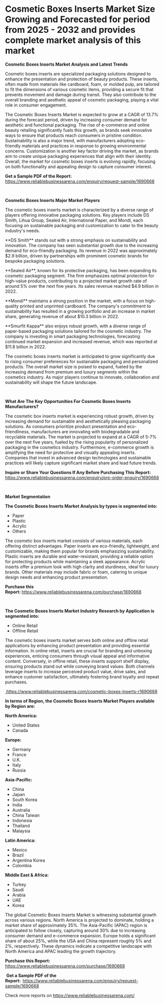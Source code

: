 <p><h1>Cosmetic Boxes Inserts Market Size Growing and Forecasted for period from 2025 - 2032 and provides complete market analysis of this market</h1></p><p><strong>Cosmetic Boxes Inserts Market Analysis and Latest Trends</strong></p>
<p><p>Cosmetic boxes inserts are specialized packaging solutions designed to enhance the presentation and protection of beauty products. These inserts, often made from materials like cardboard, foam, or molded pulp, are tailored to fit the dimensions of various cosmetic items, providing a secure fit that prevents movement and damage during transit. They also contribute to the overall branding and aesthetic appeal of cosmetic packaging, playing a vital role in consumer engagement.</p><p>The Cosmetic Boxes Inserts Market is expected to grow at a CAGR of 13.7% during the forecast period, driven by increasing consumer demand for aesthetic and functional packaging. The rise of e-commerce and online beauty retailing significantly fuels this growth, as brands seek innovative ways to ensure that products reach consumers in pristine condition. Sustainability is also a major trend, with manufacturers adopting eco-friendly materials and practices in response to growing environmental concerns. Customization is another key factor driving the market, as brands aim to create unique packaging experiences that align with their identity. Overall, the market for cosmetic boxes inserts is evolving rapidly, focusing on both functionality and appealing design to capture consumer interest.</p></p>
<p><strong>Get a Sample PDF of the Report:&nbsp;</strong> <a href="https://www.reliablebusinessarena.com/enquiry/request-sample/1690668?utm_campaign=2524&utm_medium=2&utm_source=Github&utm_content=ia&utm_term=26032025&utm_id=cosmetic-boxes-inserts">https://www.reliablebusinessarena.com/enquiry/request-sample/1690668</a></p>
<p>&nbsp;</p>
<p><strong>Cosmetic Boxes Inserts Major Market Players</strong></p>
<p><p>The cosmetic boxes inserts market is characterized by a diverse range of players offering innovative packaging solutions. Key players include DS Smith, Lihua Group, Sealed Air, International Paper, and Mondi, each focusing on sustainable packaging and customization to cater to the beauty industry's needs.</p><p>**DS Smith** stands out with a strong emphasis on sustainability and innovation. The company has seen substantial growth due to the increasing demand for eco-friendly packaging. Its revenue in 2022 was approximately $2.9 billion, driven by partnerships with prominent cosmetic brands for bespoke packaging solutions.</p><p>**Sealed Air**, known for its protective packaging, has been expanding its cosmetic packaging segment. The firm emphasizes optimal protection for high-value products, contributing to a projected market growth rate of around 5% over the next five years. Its sales revenue reached $4.9 billion in 2022.</p><p>**Mondi** maintains a strong position in the market, with a focus on high-quality printed and unprinted cardboard. The company's commitment to sustainability has resulted in a growing portfolio and an increase in market share, generating revenue of about $10.3 billion in 2022.</p><p>**Smurfit Kappa** also enjoys robust growth, with a diverse range of paper-based packaging solutions tailored for the cosmetic industry. The company is investing in smart packaging technologies, forecasting continued market expansion and increased revenue, which was reported at $11.8 billion in 2022.</p><p>The cosmetic boxes inserts market is anticipated to grow significantly due to rising consumer preferences for sustainable packaging and personalized products. The overall market size is poised to expand, fueled by the increasing demand from premium and luxury segments within the cosmetics industry. As major players continue to innovate, collaboration and sustainability will shape the future landscape.</p></p>
<p>&nbsp;</p>
<p><strong>What Are The Key Opportunities For Cosmetic Boxes Inserts Manufacturers?</strong></p>
<p><p>The cosmetic box inserts market is experiencing robust growth, driven by increasing demand for sustainable and aesthetically pleasing packaging solutions. As consumers prioritize product presentation and eco-friendliness, manufacturers are innovating with biodegradable and recyclable materials. The market is projected to expand at a CAGR of 5-7% over the next five years, fueled by the rising popularity of personalized packaging in the cosmetics industry. Furthermore, e-commerce growth is amplifying the need for protective and visually appealing inserts. Companies that invest in advanced design technologies and sustainable practices will likely capture significant market share and lead future trends.</p></p>
<p><strong>Inquire or Share Your Questions If Any Before Purchasing This Report:</strong> <a href="https://www.reliablebusinessarena.com/enquiry/pre-order-enquiry/1690668?utm_campaign=2524&utm_medium=2&utm_source=Github&utm_content=ia&utm_term=26032025&utm_id=cosmetic-boxes-inserts">https://www.reliablebusinessarena.com/enquiry/pre-order-enquiry/1690668</a></p>
<p>&nbsp;</p>
<p><strong>Market Segmentation</strong></p>
<p><strong>The Cosmetic Boxes Inserts Market Analysis by types is segmented into:</strong></p>
<p><ul><li>Paper</li><li>Plastic</li><li>Acrylic</li><li>Others</li></ul></p>
<p><p>The cosmetic box inserts market consists of various materials, each offering distinct advantages. Paper inserts are eco-friendly, lightweight, and customizable, making them popular for brands emphasizing sustainability. Plastic inserts are durable and water-resistant, providing a reliable option for protecting products while maintaining a sleek appearance. Acrylic inserts offer a premium look with high clarity and sturdiness, ideal for luxury brands. Other materials may include fabric or foam, catering to unique design needs and enhancing product presentation.</p></p>
<p><strong>Purchase this Report:&nbsp;</strong><a href="https://www.reliablebusinessarena.com/purchase/1690668?utm_campaign=2524&utm_medium=2&utm_source=Github&utm_content=ia&utm_term=26032025&utm_id=cosmetic-boxes-inserts">https://www.reliablebusinessarena.com/purchase/1690668</a></p>
<p>&nbsp;</p>
<p><strong>The Cosmetic Boxes Inserts Market Industry Research by Application is segmented into:</strong></p>
<p><ul><li>Online Retail</li><li>Offline Retail</li></ul></p>
<p><p>The cosmetic boxes inserts market serves both online and offline retail applications by enhancing product presentation and providing essential information. In online retail, inserts are crucial for branding and unboxing experiences, enticing consumers through visual appeal and informative content. Conversely, in offline retail, these inserts support shelf display, ensuring products stand out while conveying brand values. Both channels leverage inserts to increase perceived product value, drive sales, and enhance customer satisfaction, ultimately fostering brand loyalty and repeat purchases.</p></p>
<p><a href="https://www.reliablebusinessarena.com/cosmetic-boxes-inserts-r1690668?utm_campaign=2524&utm_medium=2&utm_source=Github&utm_content=ia&utm_term=26032025&utm_id=cosmetic-boxes-inserts">&nbsp;https://www.reliablebusinessarena.com/cosmetic-boxes-inserts-r1690668</a></p>
<p><strong>In terms of Region, the Cosmetic Boxes Inserts Market Players available by Region are:</strong></p>
<p>
    <p> <strong> North America: </strong>
        <ul>
            <li>United States</li>
            <li>Canada</li>
        </ul>
        </p> 
    <p> <strong> Europe: </strong>
        <ul>
            <li>Germany</li>
            <li>France</li>
            <li>U.K.</li>
            <li>Italy</li>
            <li>Russia</li>
        </ul>
        </p> 
    <p> <strong> Asia-Pacific: </strong>
        <ul>
            <li>China</li>
            <li>Japan</li>
            <li>South Korea</li>
            <li>India</li>
            <li>Australia</li>
            <li>China Taiwan</li>
            <li>Indonesia</li>
            <li>Thailand</li>
            <li>Malaysia</li>
        </ul>
        </p> 
    <p> <strong> Latin America: </strong>
        <ul>
            <li>Mexico</li>
            <li>Brazil</li>
            <li>Argentina Korea</li>
            <li>Colombia</li>
        </ul>
        </p> 
    <p> <strong> Middle East & Africa: </strong>
        <ul>
            <li>Turkey</li>
            <li>Saudi</li>
            <li>Arabia</li>
            <li>UAE</li>
            <li>Korea</li>
        </ul>
    </p>
    </p>
<p><p>The global Cosmetic Boxes Inserts Market is witnessing substantial growth across various regions. North America is projected to dominate, holding a market share of approximately 35%. The Asia-Pacific (APAC) region is anticipated to follow closely, capturing around 30% due to increasing consumer demand and e-commerce expansion. Europe holds a significant share of about 25%, while the USA and China represent roughly 5% and 2%, respectively. These dynamics indicate a competitive landscape with North America and APAC leading the growth trajectory.</p></p>
<p><strong>Purchase this Report: </strong><a href="https://www.reliablebusinessarena.com/purchase/1690668?utm_campaign=2524&utm_medium=2&utm_source=Github&utm_content=ia&utm_term=26032025&utm_id=cosmetic-boxes-inserts">https://www.reliablebusinessarena.com/purchase/1690668</a></p>
<p>&nbsp;<strong>Get a Sample PDF of the Report:&nbsp;&nbsp;</strong><a href="https://www.reliablebusinessarena.com/enquiry/request-sample/1690668?utm_campaign=2524&utm_medium=2&utm_source=Github&utm_content=ia&utm_term=26032025&utm_id=cosmetic-boxes-inserts">https://www.reliablebusinessarena.com/enquiry/request-sample/1690668</a></p>
<p><strong></strong></p>
<p>Check more reports on <a href="https://www.reliablebusinessarena.com/?utm_campaign=2524&utm_medium=2&utm_source=Github&utm_content=ia&utm_term=26032025&utm_id=cosmetic-boxes-inserts">https://www.reliablebusinessarena.com/</a></p>